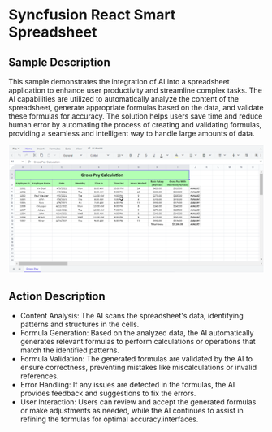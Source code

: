# Syncfusion React Smart Spreadsheet

## Sample Description

This sample demonstrates the integration of AI into a spreadsheet application to enhance user productivity and streamline complex tasks. The AI capabilities are utilized to automatically analyze the content of the spreadsheet, generate appropriate formulas based on the data, and validate these formulas for accuracy. The solution helps users save time and reduce human error by automating the process of creating and validating formulas, providing a seamless and intelligent way to handle large amounts of data.

![Smart Spreadsheet](../gif-images/spreadsheet/spreadsheet.gif)

## Action Description

* Content Analysis: The AI scans the spreadsheet's data, identifying patterns and structures in the cells.
* Formula Generation: Based on the analyzed data, the AI automatically generates relevant formulas to perform calculations or operations that match the identified patterns.
* Formula Validation: The generated formulas are validated by the AI to ensure correctness, preventing mistakes like miscalculations or invalid references.
* Error Handling: If any issues are detected in the formulas, the AI provides feedback and suggestions to fix the errors.
* User Interaction: Users can review and accept the generated formulas or make adjustments as needed, while the AI continues to assist in refining the formulas for optimal accuracy.interfaces.
